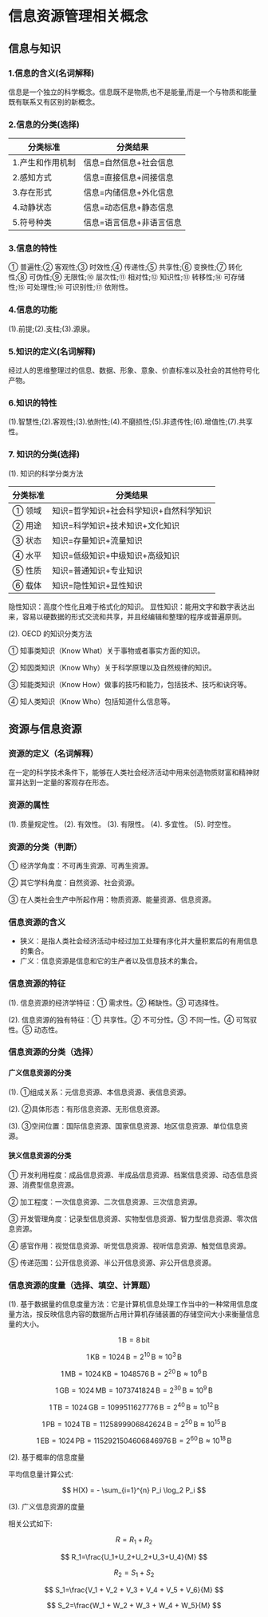 # 信息资源管理相关概念

## 信息与知识

### 1.信息的含义(名词解释)

信息是一个独立的科学概念。信息既不是物质,也不是能量,而是一个与物质和能量既有联系又有区别的新概念。

### 2.信息的分类(选择)

| 分类标准         | 分类结果                 |
| ---------------- | ------------------------ |
| 1.产生和作用机制 | 信息=自然信息+社会信息   |
| 2.感知方式       | 信息=直接信息+间接信息   |
| 3.存在形式       | 信息=内储信息+外化信息   |
| 4.动静状态       | 信息=动态信息+静态信息   |
| 5.符号种类       | 信息=语言信息+非语言信息 |

### 3.信息的特性

① 普遍性;② 客观性;③ 时效性;④ 传递性;⑤ 共享性;⑥ 变换性;⑦ 转化性;⑧ 可伪性;⑨ 无限性;⑩ 层次性;⑪ 相对性;⑫ 知识性;⑬ 转移性;⑭ 可存储性;⑮ 可处理性;⑯ 可识别性;⑰ 依附性。

### 4.信息的功能

(1).前提;(2).支柱;(3).源泉。

### 5.知识的定义(名词解释)

经过人的思维整理过的信息、数据、形象、意象、价直标准以及社会的其他符号化产物。

### 6.知识的特性

(1).智慧性;(2).客观性;(3).依附性;(4).不磨损性;(5).非遗传性;(6).增值性;(7).共享性。

### 7. 知识的分类(选择)

(1). 知识的科学分类方法

| 分类标准 | 分类结果                                |
| -------- | --------------------------------------- |
| ① 领域   | 知识=哲学知识+社会科学知识+自然科学知识 |
| ② 用途   | 知识=科学知识+技术知识+文化知识         |
| ③ 状态   | 知识=存量知识+流量知识                  |
| ④ 水平   | 知识=低级知识+中级知识+高级知识         |
| ⑤ 性质   | 知识=普通知识+专业知识                  |
| ⑥ 载体   | 知识=隐性知识+显性知识                  |

隐性知识：高度个性化且难于格式化的知识。
显性知识：能用文字和数字表达出来，容易以硬数据的形式交流和共享，并且经编辑和整理的程序或普遍原则。

(2). OECD 的知识分类方法

① 知事类知识（Know What）关于事物或者事实方面的知识。

② 知因类知识（Know Why）关于科学原理以及自然规律的知识。

③ 知能类知识（Know How）做事的技巧和能力，包括技术、技巧和诀窍等。

④ 知人类知识（Know Who）包括知道什么信息等。

## 资源与信息资源

### 资源的定义（名词解释）

在一定的科学技术条件下，能够在人类社会经济活动中用来创造物质财富和精神财富并达到一定量的客观存在形态。

### 资源的属性

(1). 质量规定性。
(2). 有效性。
(3). 有限性。
(4). 多宜性。
(5). 时空性。

### 资源的分类（判断）

① 经济学角度：不可再生资源、可再生资源。

② 其它学科角度：自然资源、社会资源。

③ 在人类社会生产中所起作用：物质资源、能量资源、信息资源。

### 信息资源的含义

- 狭义：是指人类社会经济活动中经过加工处理有序化并大量积累后的有用信息的集合。
- 广义：信息资源是信息和它的生产者以及信息技术的集合。

### 信息资源的特征

(1). 信息资源的经济学特征：① 需求性。② 稀缺性。③ 可选择性。

(2). 信息资源的独有特征：① 共享性。② 不可分性。③ 不同一性。④ 可驾驭性。⑤ 动态性。

### 信息资源的分类（选择）

#### 广义信息资源的分类

(1). ①组成关系：元信息资源、本信息资源、表信息资源。

(2). ②具体形态：有形信息资源、无形信息资源。

(3). ③空间位置：国际信息资源、国家信息资源、地区信息资源、单位信息资源。

#### 狭义信息资源的分类

① 开发利用程度：成品信息资源、半成品信息资源、档案信息资源、动态信息资源、消费型信息资源。

② 加工程度：一次信息资源、二次信息资源、三次信息资源。

③ 开发管理角度：记录型信息资源、实物型信息资源、智力型信息资源、零次信息资源。

④ 感官作用：视觉信息资源、听觉信息资源、视听信息资源、触觉信息资源。

⑤ 传递范围：公开信息资源、半公开信息资源、非公开信息资源。

### 信息资源的度量（选择、填空、计算题）

(1). 基于数据量的信息度量方法：它是计算机信息处理工作当中的一种常用信息度量方法，按反映信息内容的数据所占用计算机存储装置的存储空间大小来衡量信息量的大小。

$$
1 \, \text{B} = 8 \, \text{bit}
$$

$$
1 \, \text{KB} = 1024 \, \text{B} = 2^{10} \, \text{B} \approx 10^{3} \, \text{B}
$$

$$
1 \, \text{MB} = 1024 \, \text{KB} = 1048576 \, \text{B} = 2^{20} \, \text{B} \approx 10^6 \, \text{B}
$$

$$
1 \, \text{GB} = 1024 \, \text{MB} = 1073741824 \, \text{B} = 2^{30} \, \text{B} \approx 10^9 \, \text{B}
$$

$$
1 \, \text{TB} = 1024 \, \text{GB} = 1099511627776 \, \text{B} = 2^{40} \, \text{B} \approx 10^{12} \, \text{B}
$$

$$
1 \, \text{PB} = 1024 \, \text{TB} = 1125899906842624 \, \text{B} = 2^{50} \, \text{B} \approx 10^{15} \, \text{B}
$$

$$
1 \, \text{EB} = 1024 \, \text{PB} = 1152921504606846976 \, \text{B} = 2^{60} \, \text{B} \approx 10^{18} \, \text{B}
$$

(2). 基于概率的信息度量

平均信息量计算公式:

$$
H(X) = - \sum_{i=1}^{n} P_i \log_2 P_i
$$

(3). 广义信息资源的度量

相关公式如下:

$$
R = R_1 + R_2
$$

$$
R_1=\frac{U_1+U_2+U_2+U_3+U_4}{M}
$$

$$
R_2=S_1 + S_2
$$

$$
S_1=\frac{V_1 + V_2 + V_3 + V_4 + V_5 + V_6}{M}
$$

$$
S_2=\frac{W_1 + W_2 + W_3 + W_4 + W_5}{M}
$$